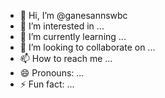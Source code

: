 - 👋 Hi, I’m @ganesannswbc
- 👀 I’m interested in ...
- 🌱 I’m currently learning ...
- 💞️ I’m looking to collaborate on ...
- 📫 How to reach me ...
- 😄 Pronouns: ...
- ⚡ Fun fact: ...

<!---
ganesannswbc/ganesannswbc is a ✨ special ✨ repository because its `README.md` (this file) appears on your GitHub profile.
You can click the Preview link to take a look at your changes.
--->
